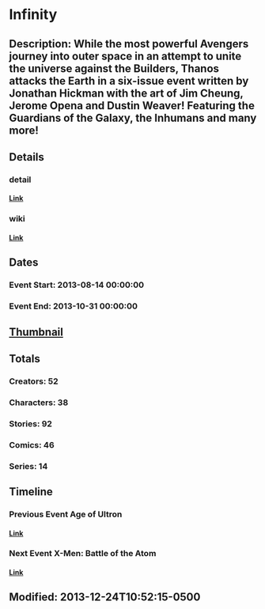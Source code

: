 # Infinity
## Description: While the most powerful Avengers journey into outer space in an attempt to unite the universe against the Builders, Thanos attacks the Earth in a six-issue event written by Jonathan Hickman with the art of Jim Cheung, Jerome Opena and Dustin Weaver! Featuring the Guardians of the Galaxy, the Inhumans and many more!
## Details
### detail
#### [Link](http://marvel.com/comics/events/315/infinity?utm_campaign=apiRef&utm_source=225578a89fc76f3d20fbffda5d17a88d)
### wiki
#### [Link](http://marvel.com/universe/Infinity?utm_campaign=apiRef&utm_source=225578a89fc76f3d20fbffda5d17a88d)
## Dates
### Event Start: 2013-08-14 00:00:00
### Event End: 2013-10-31 00:00:00
## [Thumbnail](http://i.annihil.us/u/prod/marvel/i/mg/e/40/51c4aaa0b1f4f.jpg)
## Totals
### Creators: 52
### Characters: 38
### Stories: 92
### Comics: 46
### Series: 14
## Timeline
### Previous Event Age of Ultron
#### [Link](http://gateway.marvel.com/v1/public/events/314)
### Next Event X-Men: Battle of the Atom
#### [Link](http://gateway.marvel.com/v1/public/events/316)
## Modified: 2013-12-24T10:52:15-0500